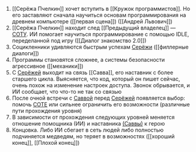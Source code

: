 1. [[Серёжа Пчелкин]] хочет вступить в [[Кружок программистов]]. Но его заставляют сначала научиться основам программирования на древнем компьютере ([[первая сцена]]) ([[Андрей Львович]])
2. [[Серёжа Пчелкин]] находит след [[Предыдущий владелец]] — [СОТУ](Сюжет/персонажи/СОТА.md). ИИ помогает научиться программирование с помощью IDLE, переделанной под игру ([[Диалог знакомство 2.0]])
3. Социкленники удивляются быстрым успехам [Серёжи](Серёжа%20Пчелкин.md) ([[филлерные диалоги]])
4. Программы становятся сложнее, а системы безопасности агрессивное ([[механики]])
5. С [Серёжей](Серёжа%20Пчелкин.md) выходит на связь [[Савва]], его наставник с более старшего цикла. Выясняется, что код, который он пишет сейчас, очень похож на изменение настроек доступа. Звонок  обрывается, и ИИ сообщает, что что-то не так со связью
6. После очной встречи с [Саввой](Савва) перед [Серёжей](Серёжа%20Пчелкин.md) появляется выбор: помочь [СОТЕ](Сюжет/персонажи/СОТА.md) или сильнее ограничить его возможности (различные пути прохождения уровня) 
7. В зависимости от прохождения следующих уровней меняется отношение помощника (ИИ) и наставника [(Саввы)](Савва) к герою
8. Концовка. Либо ИИ сбегает в сеть людей либо полностью подчиняется медведям, но теряет в возможностях ([[хороший конец]], [[Плохой конец]]) 
